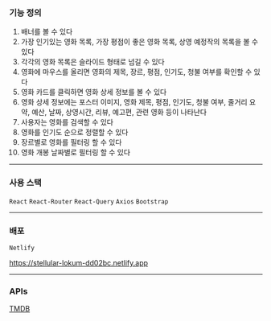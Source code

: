 ### 기능 정의

1. 배너를 볼 수 있다
2. 가장 인기있는 영화 목록, 가장 평점이 좋은 영화 목록, 상영 예정작의 목록을 볼 수 있다
3. 각각의 영화 목록은 슬라이드 형태로 넘길 수 있다
4. 영화에 마우스를 올리면 영화의 제목, 장르, 평점, 인기도, 청불 여부를 확인할 수 있다
5. 영화 카드를 클릭하면 영화 상세 정보를 볼 수 있다
6. 영화 상세 정보에는 포스터 이미지, 영화 제목, 평점, 인기도, 청불 여부, 줄거리 요약, 예산, 날짜, 상영시간, 리뷰, 예고편, 관련 영화 등이 나타난다
7. 사용자는 영화를 검색할 수 있다
8. 영화를 인기도 순으로 정렬할 수 있다
9. 장르별로 영화를 필터링 할 수 있다
10. 영화 개봉 날짜별로 필터링 할 수 있다

---

### 사용 스택

`React` `React-Router` `React-Query` `Axios` `Bootstrap`

---

### 배포

`Netlify`

https://stellular-lokum-dd02bc.netlify.app

---

### APIs

[TMDB](https://developer.themoviedb.org/reference/movie-recommendations)
